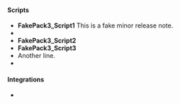 
#### Scripts
- __FakePack3_Script1__
  This is a fake minor release note.
- 
- __FakePack3_Script2__
- __FakePack3_Script3__
- Another line.
- 
  
  
#### Integrations
- 
